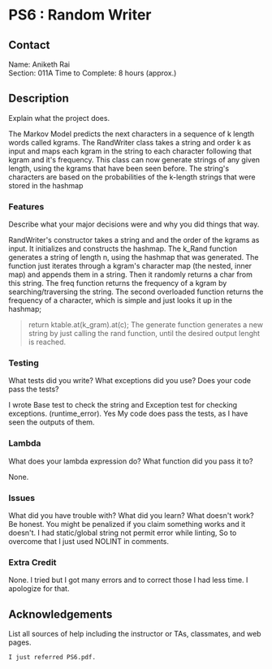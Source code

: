 # PS6 : Random Writer

## Contact
Name: Aniketh Rai   
Section: 011A
Time to Complete: 8 hours (approx.)


## Description
Explain what the project does.

 The Markov Model predicts the next characters in a sequence of k length words called kgrams.
 The RandWriter class takes a string and order k as input and maps each kgram in the string to each
 character following that kgram and it's frequency.
 This class can now generate strings of any given length, using the kgrams that have been seen before.
 The string's characters are based on the probabilities of the k-length strings that were stored in the hashmap

### Features
Describe what your major decisions were and why you did things that way.

RandWriter's constructor takes a string and and the order of the kgrams as input.
It initializes and constructs the hashmap.
The k_Rand function generates a string of length n, using the hashmap that was generated.
The function just iterates through a kgram's character map (the nested, inner map) and appends them in a string.
Then it randomly returns a char from this string.
The freq function returns the frequency of a kgram by searching/traversing the string.
The second overloaded function returns the frequency of a character, which is simple and just looks it up in the hashmap;
> return ktable.at(k_gram).at(c);
The generate function generates a new string by just calling the rand function, until the desired output lenght is reached.

### Testing
What tests did you write?  What exceptions did you use?  Does your code pass the tests?

 I wrote Base test to check the string and Exception test for checking exceptions. (runtime_error).
 Yes My code does pass the tests, as I have seen the outputs of them.

### Lambda
What does your lambda expression do?  What function did you pass it to?

 None.

### Issues
What did you have trouble with?  What did you learn?  What doesn't work?  Be honest.  You might be penalized if you claim something works and it doesn't.
    I had static/global string not permit error while linting, So to overcome that I just used NOLINT in comments.

### Extra Credit
 None. I tried but I got many errors and to correct those I had less time. I apologize for that.

## Acknowledgements
List all sources of help including the instructor or TAs, classmates, and web pages.

    I just referred PS6.pdf.
  

